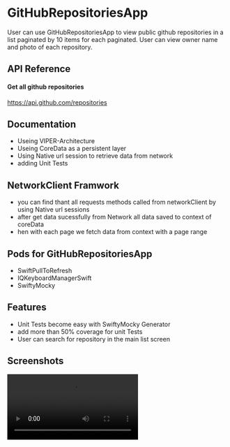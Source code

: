 

# GitHubRepositoriesApp

User can use GitHubRepositoriesApp to view public github repositories in a list paginated by 10 items for each paginated. User can view owner name and photo of each repository.


## API Reference

#### Get all github repositories

  https://api.github.com/repositories



## Documentation

- Useing VIPER-Architecture
- Useing CoreData as a persistent layer
- Using Native url session to retrieve data from network
- adding Unit Tests


## NetworkClient Framwork

- you can find thant all requests methods called from networkClient by using Native url sessions
- after get data sucessfully from Network all data saved to context of coreData
- hen with each page we fetch data from context with a page range

## Pods for GitHubRepositoriesApp

- SwiftPullToRefresh
- IQKeyboardManagerSwift
- SwiftyMocky


## Features

- Unit Tests become easy with SwiftyMocky Generator
- add more than 50% coverage for unit Tests
- User can search for repository in the main list screen


## Screenshots

![App Screenshot](file:///Users/PassantAbdelatif/Documents/Screen%20Recording%202022-11-10%20at%201.45.15%20AM.mov)
